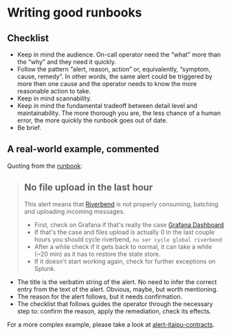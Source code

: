 # Writing good runbooks

## Checklist

  * Keep in mind the audience. On-call operator need the “what” more
    than the “why” and they need it quickly.
  * Follow the pattern “alert, reason, action” or, equivalently,
    “symptom, cause, remedy”. In other words, the same alert could be
    triggered by more then one cause and the operator needs to know
    the more reasonable action to take.
  * Keep in mind scannability.
  * Keep in mind the fundamental tradeoff between detail level and
    maintainability. The more thorough you are, the less chance of a
    human error, the more quickly the runbook goes out of date.
  * Be brief.

## A real-world example, commented

Quoting from the [runbook](hausmeister/on_call_runbook.md):

> ## No file upload in the last hour
>
> This alert means that [Riverbend](https://github.com/nubank/riverbend)
> is not properly consuming, batching and uploading incoming messages.
>
> - First, check on Grafana if that's really the case
>   [Grafana Dashboard](https://prod-grafana.nubank.com.br/d/000000301/riverbend)
> - If that's the case and files upload is actually 0 in the last couple
>   hours you should cycle riverbend, `nu ser cycle global riverbend`
> - After a while check if it gets back to normal, it can take a while
>   (~20 min) as it has to restore the state store.
> - If it doesn't start working again, check for further exceptions on
>   Splunk.


  * The title is the verbatim string of the alert. No need to
  infer the correct entry from the text of the alert. Obvious, maybe,
  but worth mentioning.
  * The reason for the alert follows, but it needs confirmation.
  * The checklist that follows guides the operator through the
    necessary step to: confirm the reason, apply the remediation,
    check its effects.

For a more complex example, please take a look at
[alert-itaipu-contracts](hausmeister/on_call_runbook.md#alert-itaipu-contracts-triggered-on-airflow).


